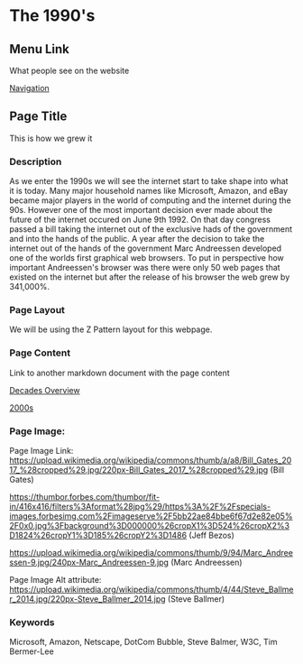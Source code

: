 # The 1990's

## Menu Link
What people see on the website

[Navigation](/content/sections/navbar.md)


## Page Title
This is how we grew it


### Description
As we enter the 1990s we will see the internet start to take shape into what it is today. Many major household names like
Microsoft, Amazon, and eBay became major players in the world of computing and the internet during the 90s. However 
one of the most important decision ever made about the future of the internet occured on June 9th 1992. On that day congress
passed a bill taking the internet out of the exclusive hads of the government and into the hands of the public. A year 
after the decision to take the internet out of the hands of the government Marc Andreessen developed one of the worlds first
graphical web browsers. To put in perspective how important Andreessen's browser was there were only 50 web pages that existed
on the internet but after the release of his browser the web grew by 341,000%.


### Page Layout
We will be using the Z Pattern layout for this webpage.

### Page Content
Link to another markdown document with the page content


[Decades Overview](/content/decades)

[2000s](/content/decades/2000s.md)


### Page Image:

Page Image Link:
https://upload.wikimedia.org/wikipedia/commons/thumb/a/a8/Bill_Gates_2017_%28cropped%29.jpg/220px-Bill_Gates_2017_%28cropped%29.jpg (Bill Gates)

https://thumbor.forbes.com/thumbor/fit-in/416x416/filters%3Aformat%28jpg%29/https%3A%2F%2Fspecials-images.forbesimg.com%2Fimageserve%2F5bb22ae84bbe6f67d2e82e05%2F0x0.jpg%3Fbackground%3D000000%26cropX1%3D524%26cropX2%3D1824%26cropY1%3D185%26cropY2%3D1486 (Jeff Bezos)

https://upload.wikimedia.org/wikipedia/commons/thumb/9/94/Marc_Andreessen-9.jpg/240px-Marc_Andreessen-9.jpg (Marc Andreessen)

Page Image Alt attribute:
https://upload.wikimedia.org/wikipedia/commons/thumb/4/44/Steve_Ballmer_2014.jpg/220px-Steve_Ballmer_2014.jpg (Steve Ballmer)


### Keywords
Microsoft, Amazon, Netscape, DotCom Bubble, Steve Balmer, W3C, Tim Bermer-Lee
